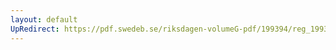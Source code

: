 ```yaml
---
layout: default
UpRedirect: https://pdf.swedeb.se/riksdagen-volumeG-pdf/199394/reg_199394/reg_199394_0115.pdf
---
```

